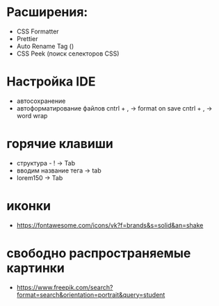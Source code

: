 # Расширения:
- CSS Formatter
- Prettier
- Auto Rename Tag ()
- CSS Peek (поиск селекторов CSS)


# Настройка IDE
- автосохранение
- автоформатирование файлов
cntrl + , -> format on save
cntrl + , -> word wrap


# горячие клавиши 
- структура - ! -> Tab
- вводим название тега -> tab
- lorem150 -> Tab


# иконки
- https://fontawesome.com/icons/vk?f=brands&s=solid&an=shake


# свободно распространяемые картинки
- https://www.freepik.com/search?format=search&orientation=portrait&query=student
